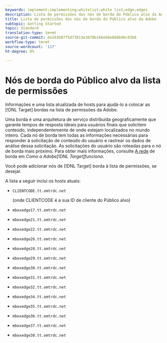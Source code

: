 ```yaml
---
keywords: implement;implementing;whitelist;white list;edge;edges
description: Lista de permissões dos nós de borda do Público alvo da Adobe
title: Lista de permissões dos nós de borda do Público alvo da Adobe
subtopic: Getting Started
topic: Standard
translation-type: tm+mt
source-git-commit: da102687f5d73813e3670b166eb0e668b96c93b6
workflow-type: tm+mt
source-wordcount: '117'
ht-degree: 0%

---
```



# Nós de borda do Público alvo da lista de permissões

Informações e uma lista atualizada de hosts para ajudá-lo a colocar as [!DNL Target] bordas na lista de permissões da Adobe.

Uma borda é uma arquitetura de serviço distribuída geograficamente que garante tempos de resposta ideais para usuários finais que solicitem conteúdo, independentemente de onde estejam localizados no mundo inteiro. Cada nó de borda tem todas as informações necessárias para responder à solicitação de conteúdo do usuário e rastrear os dados de análise dessa solicitação. As solicitações do usuário são roteadas para o nó de borda mais próximo. Para obter mais informações, consulte [A rede](/help/c-intro/how-target-works.md#concept_0AE2ED8E9DE64288A8B30FCBF1040934) de borda em *Como a Adobe[!DNL Target]funciona*.

Você pode adicionar nós de [!DNL Target] borda à lista de permissões, se desejar.

A lista a seguir inclui os hosts atuais:

* `CLIENTCODE.tt.omtrdc.net`

   (onde CLIENTCODE é a sua ID de cliente do Público alvo)

* `mboxedge17.tt.omtrdc.net`
* `mboxedge21.tt.omtrdc.net`
* `mboxedge22.tt.omtrdc.net`
* `mboxedge26.tt.omtrdc.net`
* `mboxedge28.tt.omtrdc.net`
* `mboxedge29.tt.omtrdc.net`
* `mboxedge30.tt.omtrdc.net`
* `mboxedge31.tt.omtrdc.net`
* `mboxedge32.tt.omtrdc.net`
* `mboxedge34.tt.omtrdc.net`
* `mboxedge35.tt.omtrdc.net`
* `mboxedge36.tt.omtrdc.net`
* `mboxedge37.tt.omtrdc.net`
* `mboxedge38.tt.omtrdc.net`